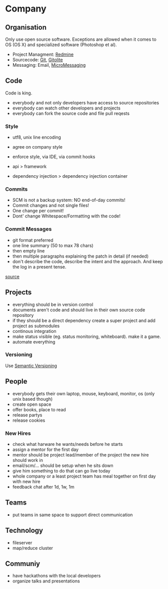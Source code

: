 # Company #

## Organisation ##

Only use open source software. Exceptions are allowed when it comes to OS (OS X) and specialized software (Photoshop et al). 

- Project Managment: [Redmine](http://www.redmine.org/)
- Sourcecode: [Git](http://git-scm.com/), [Gitolite](https://github.com/sitaramc/gitolite)
- Messaging: Email, [MicroMessaging](http://status.net/)

## Code ##

Code is king. 

- everybody and not only developers have access to source repositories
- everybody can watch other developers and projects
- everybody can fork the source code and file pull reqests

### Style ###

- utf8, unix line encoding
- agree on company style
- enforce style, via IDE, via commit hooks

- api > framework
- dependency injection > dependency injection container

### Commits ###

- SCM is not a backup system: NO end-of-day commits!
- Commit changes and not single files!
- One change per commit!
- Dont' change Whitespace/Formatting with the code!

### Commit Messages ###

- git format preferred
- one line summary (50 to max 78 chars)
- then empty line
- then multiple paragraphs explaining the patch in detail (if needed)
- don't describe the code, describe the intent and the approach. And keep the log in a present tense.

[source](http://who-t.blogspot.com/2009/12/on-commit-messages.html)

## Projects ##

- everything should be in version control
- documents aren't code and should live in their own source code repository 
- if they should be a direct dependency create a super project and add project as submodules
- continous integration
- make status visible (eg. status monitoring, whiteboard). make it a game.
- automate everything

### Versioning ###

Use [Semantic Versioning](http://semver.org/)

## People ##

- everybody gets their own laptop, mouse, keyboard, monitor, os (only unix based though)
- create open space
- offer books, place to read
- release partys
- release cookies

### New Hires ###

- check what harware he wants/needs before he starts 
- assign a mentor for the first day 
- mentor should be project lead/member of the project the new hire should work in
- email/scm/... should be setup when he sits down
- give him something to do that can go live today
- whole company or a least project team has meal together on first day with new hire
- feedback chat after 1d, 1w, 1m

## Teams ##

- put teams in same space to support direct communication

## Technology ##

- fileserver
- map/reduce cluster

## Communiy ##

- have hackathons with the local developers
- organize talks and presentations
